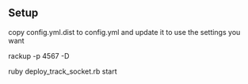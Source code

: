 ## Setup

copy config.yml.dist to config.yml and update it to use the settings you want

rackup -p 4567 -D

ruby deploy_track_socket.rb start
